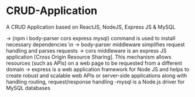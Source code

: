 # CRUD-Application
A CRUD Application based on ReactJS, NodeJS, Express JS &amp; MySQL 

-> (npm i body-parser cors express mysql) command is used to install necessary dependencies \n 
-> body-parser middleware simplifies request handling and parses requests
-> cors middleware is an express JS application [Cross Origin Resource Sharing]. This mechanism allows resources (such as APIs) on a web page to be requested from a different domain
-> express is a web application framework for Node JS and helps to create robust and scalable web APIs or server-side applications along with handling routing, request/response handling
-mysql is a Node.js driver for MySQL databases
